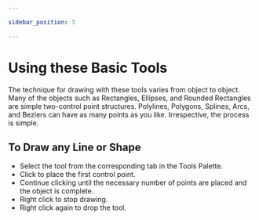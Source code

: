 ```yaml
---

sidebar_position: 3

---
```

# Using these Basic Tools

The technique for drawing with these tools varies from object to object. Many of the objects such as Rectangles, Ellipses, and Rounded Rectangles are simple two-control point structures. Polylines, Polygons, Splines, Arcs, and Beziers can have as many points as you like. Irrespective, the process is simple.

## To Draw any Line or Shape

- Select the tool from the corresponding tab in the Tools Palette.
- Click to place the first control point.
- Continue clicking until the necessary number of points are placed and the object is complete.
- Right click to stop drawing.
- Right click again to drop the tool.
